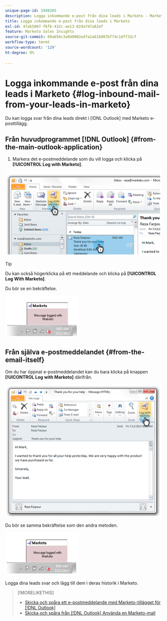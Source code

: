 ```yaml
---
unique-page-id: 2949285
description: Logga inkommande e-post från dina leads i Marketo - Marketo Docs - produktdokumentation
title: Logga inkommande e-post från dina leads i Marketo
exl-id: 4fab5007-f6fb-432c-ae13-02da747a82ef
feature: Marketo Sales Insights
source-git-commit: 09a656c3a0d0002edfa1a61b987bff4c1dff33cf
workflow-type: tm+mt
source-wordcount: '129'
ht-degree: 0%

---
```


# Logga inkommande e-post från dina leads i Marketo {#log-inbound-mail-from-your-leads-in-marketo}

Du kan logga svar från dina leads direkt i [!DNL Outlook] med Marketo e-posttillägg.

## Från huvudprogrammet [!DNL Outlook] {#from-the-main-outlook-application}

1. Markera det e-postmeddelande som du vill logga och klicka på **[!UICONTROL Log with Marketo]**.

![](assets/image2014-9-23-17-3a12-3a44.png)

>[!TIP]
>
>Du kan också högerklicka på ett meddelande och klicka på **[!UICONTROL Log With Marketo]**.

Du bör se en bekräftelse.

![](assets/image2014-9-23-17-3a13-3a39.png)

## Från själva e-postmeddelandet {#from-the-email-itself}

Om du har öppnat e-postmeddelandet kan du bara klicka på knappen **[!UICONTROL Log with Marketo]** därifrån.

![](assets/image2014-9-23-17-3a14-3a14.png)

Du bör se samma bekräftelse som den andra metoden.

![](assets/image2014-9-23-17-3a14-3a29.png)

Logga dina leads svar och lägg till dem i deras historik i Marketo.

>[!MORELIKETHIS]
>
>* [Skicka och spåra ett e-postmeddelande med Marketo-tillägget för  [!DNL Outlook]](/help/marketo/product-docs/marketo-sales-insight/msi-outlook-plugin/send-and-track-an-email-with-the-email-add-in-for-outlook.md)
>* [Skicka och spåra från [!DNL Outlook] Använda en Marketo-mall](/help/marketo/product-docs/marketo-sales-insight/msi-outlook-plugin/send-and-track-from-outlook-using-a-marketo-template.md)
